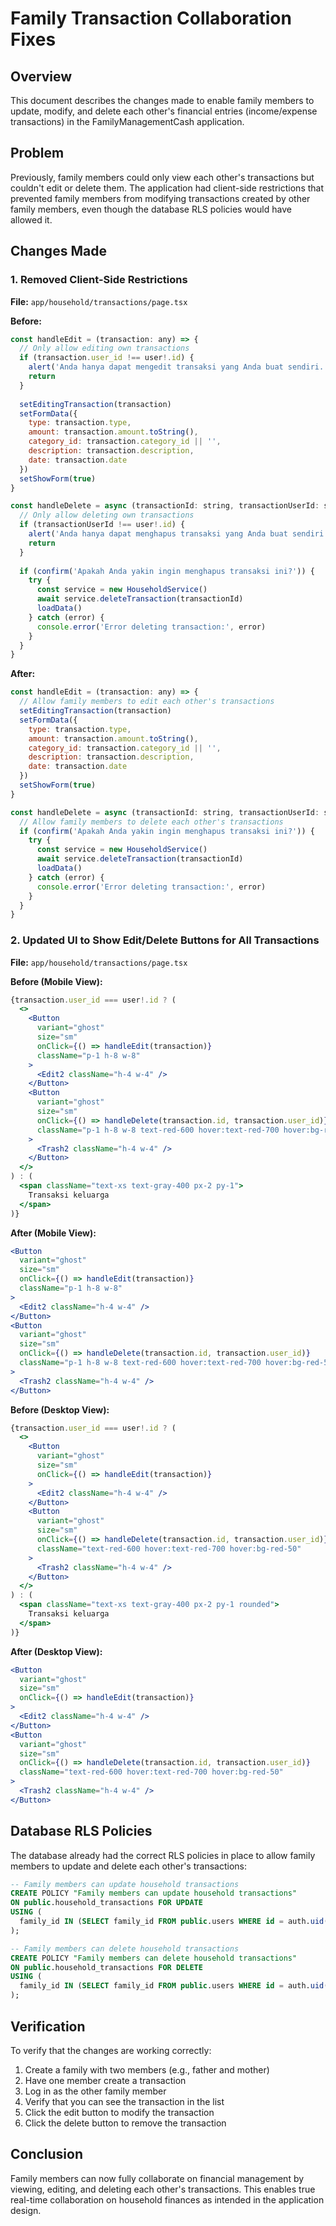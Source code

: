 # Family Transaction Collaboration Fixes

## Overview
This document describes the changes made to enable family members to update, modify, and delete each other's financial entries (income/expense transactions) in the FamilyManagementCash application.

## Problem
Previously, family members could only view each other's transactions but couldn't edit or delete them. The application had client-side restrictions that prevented family members from modifying transactions created by other family members, even though the database RLS policies would have allowed it.

## Changes Made

### 1. Removed Client-Side Restrictions
**File:** `app/household/transactions/page.tsx`

**Before:**
```javascript
const handleEdit = (transaction: any) => {
  // Only allow editing own transactions
  if (transaction.user_id !== user!.id) {
    alert('Anda hanya dapat mengedit transaksi yang Anda buat sendiri.')
    return
  }
  
  setEditingTransaction(transaction)
  setFormData({
    type: transaction.type,
    amount: transaction.amount.toString(),
    category_id: transaction.category_id || '',
    description: transaction.description,
    date: transaction.date
  })
  setShowForm(true)
}

const handleDelete = async (transactionId: string, transactionUserId: string) => {
  // Only allow deleting own transactions
  if (transactionUserId !== user!.id) {
    alert('Anda hanya dapat menghapus transaksi yang Anda buat sendiri.')
    return
  }
  
  if (confirm('Apakah Anda yakin ingin menghapus transaksi ini?')) {
    try {
      const service = new HouseholdService()
      await service.deleteTransaction(transactionId)
      loadData()
    } catch (error) {
      console.error('Error deleting transaction:', error)
    }
  }
}
```

**After:**
```javascript
const handleEdit = (transaction: any) => {
  // Allow family members to edit each other's transactions
  setEditingTransaction(transaction)
  setFormData({
    type: transaction.type,
    amount: transaction.amount.toString(),
    category_id: transaction.category_id || '',
    description: transaction.description,
    date: transaction.date
  })
  setShowForm(true)
}

const handleDelete = async (transactionId: string, transactionUserId: string) => {
  // Allow family members to delete each other's transactions
  if (confirm('Apakah Anda yakin ingin menghapus transaksi ini?')) {
    try {
      const service = new HouseholdService()
      await service.deleteTransaction(transactionId)
      loadData()
    } catch (error) {
      console.error('Error deleting transaction:', error)
    }
  }
}
```

### 2. Updated UI to Show Edit/Delete Buttons for All Transactions
**File:** `app/household/transactions/page.tsx`

**Before (Mobile View):**
```jsx
{transaction.user_id === user!.id ? (
  <>
    <Button 
      variant="ghost" 
      size="sm" 
      onClick={() => handleEdit(transaction)}
      className="p-1 h-8 w-8"
    >
      <Edit2 className="h-4 w-4" />
    </Button>
    <Button 
      variant="ghost" 
      size="sm" 
      onClick={() => handleDelete(transaction.id, transaction.user_id)}
      className="p-1 h-8 w-8 text-red-600 hover:text-red-700 hover:bg-red-50"
    >
      <Trash2 className="h-4 w-4" />
    </Button>
  </>
) : (
  <span className="text-xs text-gray-400 px-2 py-1">
    Transaksi keluarga
  </span>
)}
```

**After (Mobile View):**
```jsx
<Button 
  variant="ghost" 
  size="sm" 
  onClick={() => handleEdit(transaction)}
  className="p-1 h-8 w-8"
>
  <Edit2 className="h-4 w-4" />
</Button>
<Button 
  variant="ghost" 
  size="sm" 
  onClick={() => handleDelete(transaction.id, transaction.user_id)}
  className="p-1 h-8 w-8 text-red-600 hover:text-red-700 hover:bg-red-50"
>
  <Trash2 className="h-4 w-4" />
</Button>
```

**Before (Desktop View):**
```jsx
{transaction.user_id === user!.id ? (
  <>
    <Button 
      variant="ghost" 
      size="sm" 
      onClick={() => handleEdit(transaction)}
    >
      <Edit2 className="h-4 w-4" />
    </Button>
    <Button 
      variant="ghost" 
      size="sm" 
      onClick={() => handleDelete(transaction.id, transaction.user_id)}
      className="text-red-600 hover:text-red-700 hover:bg-red-50"
    >
      <Trash2 className="h-4 w-4" />
    </Button>
  </>
) : (
  <span className="text-xs text-gray-400 px-2 py-1 rounded">
    Transaksi keluarga
  </span>
)}
```

**After (Desktop View):**
```jsx
<Button 
  variant="ghost" 
  size="sm" 
  onClick={() => handleEdit(transaction)}
>
  <Edit2 className="h-4 w-4" />
</Button>
<Button 
  variant="ghost" 
  size="sm" 
  onClick={() => handleDelete(transaction.id, transaction.user_id)}
  className="text-red-600 hover:text-red-700 hover:bg-red-50"
>
  <Trash2 className="h-4 w-4" />
</Button>
```

## Database RLS Policies
The database already had the correct RLS policies in place to allow family members to update and delete each other's transactions:

```sql
-- Family members can update household transactions
CREATE POLICY "Family members can update household transactions" 
ON public.household_transactions FOR UPDATE 
USING (
  family_id IN (SELECT family_id FROM public.users WHERE id = auth.uid() AND family_id IS NOT NULL)
);

-- Family members can delete household transactions
CREATE POLICY "Family members can delete household transactions" 
ON public.household_transactions FOR DELETE 
USING (
  family_id IN (SELECT family_id FROM public.users WHERE id = auth.uid() AND family_id IS NOT NULL)
);
```

## Verification
To verify that the changes are working correctly:

1. Create a family with two members (e.g., father and mother)
2. Have one member create a transaction
3. Log in as the other family member
4. Verify that you can see the transaction in the list
5. Click the edit button to modify the transaction
6. Click the delete button to remove the transaction

## Conclusion
Family members can now fully collaborate on financial management by viewing, editing, and deleting each other's transactions. This enables true real-time collaboration on household finances as intended in the application design.